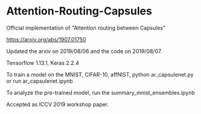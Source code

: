 # Attention-Routing-Capsules

Official implementation of "Attention routing between Capsules"

https://arxiv.org/abs/1907.01750

Updated the arxiv on 2019/08/06 and the code on 2019/08/07.

Tensorflow 1.13.1, Keras 2.2.4

To train a model on the MNIST, CIFAR-10, affNIST, python ar_capsulenet.py   or   run ar_capsulenet.ipynb

To analyze the pre-trained model, run the summary_mnist_ensembles.ipynb

Accepted as ICCV 2019 workshop paper.
